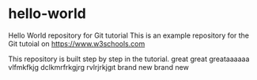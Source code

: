 # hello-world

Hello World repository for Git tutorial
This is an example repository for the Git tutoial on https://www.w3schools.com

This repository is built step by step in the tutorial.
great great greataaaaaa
vlfmkfkjg
dclkmrfrkgjrg
rvlrjrkjgıt
brand new
brand new
